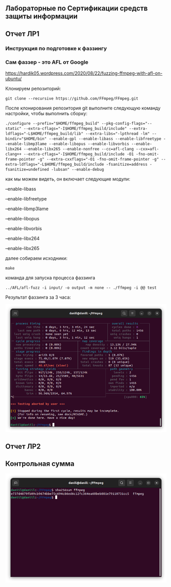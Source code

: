 ## Лабораторные по Сертификации средств защиты информации
## Отчет ЛР1
### Инструкция по подготовке к фаззингу 
### Сам фаззер - это AFL от Google
https://hardik05.wordpress.com/2020/08/22/fuzzing-ffmpeg-with-afl-on-ubuntu/

Клонируем репозиторий:
```
git clone --recursive https://github.com/FFmpeg/FFmpeg.git
```

После клонирования репозитория git выполните следующую команду настройки, чтобы выполнить сборку:

```
./configure --prefix="$HOME/ffmpeg_build" --pkg-config-flags="--static" --extra-cflags="-I$HOME/ffmpeg_build/include" --extra-ldflags="-L$HOME/ffmpeg_build/lib" --extra-libs="-lpthread -lm" --bindir="$HOME/bin" --enable-gpl --enable-libass --enable-libfreetype --enable-libmp3lame --enable-libopus --enable-libvorbis --enable-libx264 --enable-libx265 --enable-nonfree --cc=afl-clang --cxx=afl-clang++ --extra-cflags="-I$HOME/ffmpeg_build/include -O1 -fno-omit-frame-pointer -g" --extra-cxxflags="-O1 -fno-omit-frame-pointer -g" --extra-ldflags="-L$HOME/ffmpeg_build/include -fsanitize=address -fsanitize=undefined -lubsan" --enable-debug
```

как мы можем видеть, он включает следующие модули:

–enable-libass

–enable-libfreetype

–enable-libmp3lame

–enable-libopus

–enable-libvorbis

–enable-libx264

–enable-libx265

далее собираем исходники:

```
make
```

команда для запуска процесса фаззинга
```
../AFL/afl-fuzz -i input/ -o output -m none -- ./ffmpeg -i @@ test
```
Результат фаззинга за 3 часа:

![](https://github.com/DaniilRyb/Certification_LR/blob/master/Screenshot%20from%202023-11-03%2002-21-55.png)

## Отчет ЛР2
## Контрольная сумма
![](https://github.com/DaniilRyb/Certification_LR/blob/master/Screenshot%20from%202023-11-03%2000-50-55.png)



